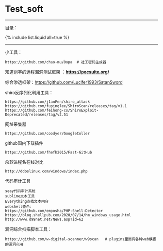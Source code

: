 # Test_soft

---

目录：

{% include list.liquid all=true %}

---

小工具：

```
https://github.com/chao-mu/Oopa  # 社工密码生成器
```

知道创宇的远程漏洞测试框架  ：**https://pocsuite.org/**

综合渗透框架：https://github.com/Lucifer1993/SatanSword

shiro反序列化利用工具：

```
https://github.com/j1anFen/shiro_attack
https://github.com/fupinglee/ShiroScan/releases/tag/v1.1
https://github.com/feihong-cs/ShiroExploit-Deprecated/releases/tag/v2.51
```

网址采集器

```
https://github.com/coodyer/GoogleColler
```

github国内下载插件

```
https://github.com/fhefh2015/Fast-GitHub
```

杀软进程名在线对比

```
http://ddoslinux.com/windows/index.php
```

代码审计工具

```
seay代码审计系统
sublime文本工具
Everything查找文本内容
webshell查杀:
https://github.com/emposha/PHP-Shell-Detector
https://blog.shellpub.com/2020/07/14/hm_windows_usage.html
http://www.d99net.net/News.asp?id=62
```

漏洞综合扫描脚本工具：

```
https://github.com/w-digital-scanner/w9scan   # plugins里面有各种web模板的漏洞利用
```



